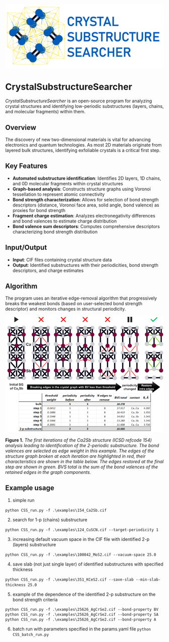 ![Logo](images/CSS_logo.png)

# CrystalSubstructureSearcher
*CrystalSubstructureSearcher* is an open-source program for analyzing crystal structures and identifying low-periodic substructures (layers, chains, and molecular fragments) within them.

## Overview

The discovery of new two-dimensional materials is vital for advancing electronics and quantum technologies. As most 2D materials originate from layered bulk structures, identifying exfoliable crystals is a critical first step.

## Key Features

- **Automated substructure identification**: Identifies 2D layers, 1D chains, and 0D molecular fragments within crystal structures
- **Graph-based analysis**: Constructs structure graphs using Voronoi tessellation to represent atomic connectivity
- **Bond strength characterization**: Allows for selection of bond strength descriptors (distance, Voronoi face area, solid angle, bond valence) as proxies for bond strength
- **Fragment charge estimation**: Analyzes electronegativity differences and bond valences to estimate charge distribution
- **Bond valence sum descriptors**: Computes comprehensive descriptors characterizing bond strength distribution

## Input/Output

- **Input**: CIF files containing crystal structure data
- **Output**: Identified substructures with their periodicities, bond strength descriptors, and charge estimates

## Algorithm
The program uses an iterative edge-removal algorithm that progressively breaks the weakest bonds (based on user-selected bond strength descriptor) and monitors changes in structural periodicity.

![Workflow](images/algo_example.png)

**Figure 1.** *The first iterations of the Ca2Sb structure (ICSD refcode 154) analysis leading to identification of the 2-periodic substructure. The bond valences are selected as edge weight in this example. The edges of the structure graph broken at each iteration are highlighted in red, their characteristics are shown in the table below. The edges restored at the final step are shown in green. BVS total is the sum of the bond valences of the retained edges in the graph components.*

## Example usage

1. simple run

```python CSS_run.py -f .\examples\154_Ca2Sb.cif```

2. search for 1-p (chains) substructure

```python CSS_run.py -f .\examples\124_CuSCN.cif --target-periodicity 1```

3. increasing default vacuum space in the CIF file with identified 2-p (layers) substructure

```python CSS_run.py -f .\examples\100042_MoS2.cif --vacuum-space 25.0```

4. save slab (not just single layer) of identified substructures with specified thickness

```python CSS_run.py -f .\examples\351_KCeS2.cif --save-slab --min-slab-thickness 25.0```

5. example of the dependence of the identified 2-p substructure on the bond strength criteria

```
python CSS_run.py -f .\examples\25626_AgCrSe2.cif --bond-property BV
python CSS_run.py -f .\examples\25626_AgCrSe2.cif --bond-property SA
python CSS_run.py -f .\examples\25626_AgCrSe2.cif --bond-property A
```

6. batch run with parameters specified in the params.yaml file
```python CSS_batch_run.py```
